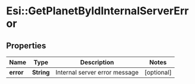 # Esi::GetPlanetByIdInternalServerError

## Properties
Name | Type | Description | Notes
------------ | ------------- | ------------- | -------------
**error** | **String** | Internal server error message | [optional] 



